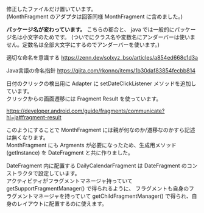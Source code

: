 修正したファイルだけ置いています。<br>
(MonthFragment のアダプタは回答同様 MonthFragment に含めました。)

**パッケージ名が変わっています。**
こちらの都合と、 java では一般的にパッケージ名は小文字のためです。
(ついでにクラス名や変数名にアンダーバーは使いません。定数名は全部大文字にするのでアンダーバーを使います。)

適切な命名を意識する
https://zenn.dev/solxyz_bso/articles/a854ed668c1d3a

Java言語の命名指針
https://qiita.com/rkonno/items/1b30daf83854fecbb814

日付のクリックの検出用に Adapter に setDateClickListener メソッドを追加しています。<br>
クリックからの画面遷移には Fragment Result を使っています。

https://developer.android.com/guide/fragments/communicate?hl=ja#fragment-result

このようにすることで MonthFragment には親が何なのか/遷移なのかすら記述は無くなります。<br>
MonthFragment にも Argments が必要になったため、生成用メソッド(getInstance) を DateFragment と共に作りました。

DateFragment 内に配置する DailyCalendarFragment は DateFragment のコンストラクタで設定しています。<br>
アクティビティがフラグメントマネージャ持っていて getSupportFragmentManager() で得られるように、
フラグメントも自身のフラグメントマネージャを持っていて getChildFragmentManager() で得られ、自身のレイアウトに配置するのに使えます。
